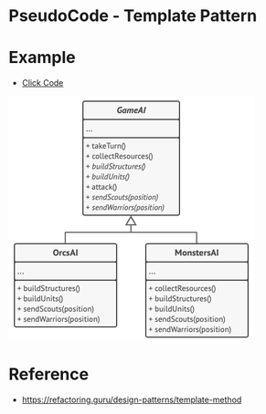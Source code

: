 # PseudoCode - Template Pattern

# Example
- [Click Code](pseudocode.txt)
  
![alt text](example.png)


# Reference
- https://refactoring.guru/design-patterns/template-method